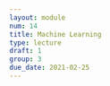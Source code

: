 ```yaml
---
layout: module
num: 14
title: Machine Learning
type: lecture
draft: 1
group: 3
due_date: 2021-02-25
---
```

